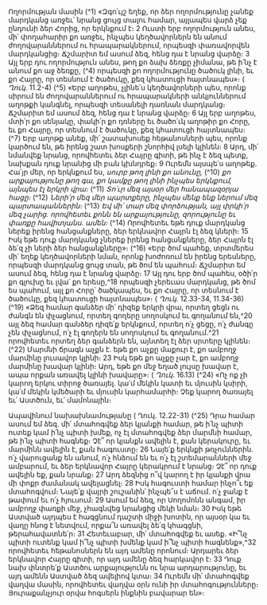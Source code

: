 
Ողորմության մասին
(^1) «Զգո՛ւյշ եղեք, որ ձեր ողորմությունը չանեք մարդկանց առջեւ՝ նրանց ցույց տալու համար, այլապես վարձ չեք
ընդունի ձեր Հորից, որ երկնքում է։ 2 Ուստի երբ ողորմություն անես, մի՛ փողահարիր քո առջեւ, ինչպես կեղծավորներն
են անում ժողովարաններում ու հրապարակներում, որպեսզի փառավորվեն մարդկանցից։ Ճշմարիտ եմ ասում ձեզ,
հենց դա է նրանց վարձը։ 3 Այլ երբ դու ողորմություն անես, թող քո ձախ ձեռքը չիմանա, թե ի՛նչ է անում քո աջ ձեռքը,
(^4) որպեսզի քո ողորմությունը ծածուկ լինի, եւ քո Հայրը, որ տեսնում է ծածուկը, քեզ կհատուցի հայտնապես»։
( _Ղուկ_. 11.2-4)
(^5) «Երբ աղոթես, չլինե՛ս կեղծավորների պես, որոնք սիրում են ժողովարաններում ու հրապարակների անկյուններում
աղոթքի կանգնել, որպեսզի տեսանելի դառնան մարդկանց։ Ճշմարիտ եմ ասում ձեզ, հենց դա է նրանց վարձը։ 6 Այլ երբ
աղոթես, մտի՛ր քո սենյակը, փակի՛ր քո դռները եւ ծածո՛ւկ աղոթիր քո Հորը, եւ քո Հայրը, որ տեսնում է ծածուկը, քեզ
կհատուցի հայտնապես։
(^7) Երբ աղոթք անեք, մի՛ շատախոսեք հեթանոսների պես, որոնք կարծում են, թե իրենց շատ խոսքերի շնորհիվ լսելի
կլինեն։ 8 Արդ, մի՛ նմանվեք նրանց, որովհետեւ ձեր Հայրը գիտի, թե ինչ է ձեզ պետք, նախքան դուք նրանից մի բան
կխնդրեք։ 9 Ուրեմն այսպե՛ս աղոթեք.
Հա՛յր մեր, որ երկնքում ես,
_սուրբ թող լինի քո անունը,_
(^10) _քո արքայությունը թող գա,
քո կամքը թող լինի ինչպես երկնքում,
այնպես էլ երկրի վրա։_
(^11) _Տո՛ւր մեզ այսօր մեր հանապազօրյա հացը։_
(^12) _Ների՛ր մեզ մեր պարտքերը,
ինչպես մենք ենք ներում մեզ պարտապաններին։_
(^13) _Եվ մի՛ տար մեզ փորձության,
այլ փրկի՛ր մեզ չարից.
որովհետեւ քոնն են արքայությունը, զորությունը եւ փառքը հավիտյանս. ամեն։_
(^14) Որովհետեւ եթե դուք մարդկանց ներեք իրենց հանցանքները, ձեր երկնավոր Հայրն էլ ձեզ կների։ 15 Իսկ եթե դուք
մարդկանց չներեք իրենց հանցանքները, ձեր Հայրն էլ ձե՛զ չի ների ձեր հանցանքները»։
(^16) «Երբ ծոմ պահեք, տրտմերես մի՛ եղեք կեղծավորների նման, որոնք խոժոռում են իրենց երեսները, որպեսզի
մարդկանց ցույց տան, թե ծոմ են պահում։ Ճշմարիտ եմ ասում ձեզ, հենց դա է նրանց վարձը։ 17 Այլ դու երբ ծոմ պահես,
օծի՛ր քո գլուխը եւ լվա՛ քո երեսը,^18 որպեսզի չերեւաս մարդկանց, թե ծոմ ես պահում, այլ քո Հորը՝ ծածկապես, եւ քո
Հայրը, որ տեսնում է ծածուկը, քեզ կհատուցի հայտնապես»։
( _Ղուկ_. 12.33-34, 11.34-36)
(^19) «Ձեզ համար գանձեր մի՛ դիզեք երկրի վրա, որտեղ ցեցն ու ժանգն են փչացնում, որտեղ գողերը սողոսկում եւ
գողանում են,^20 այլ ձեզ համար գանձեր դիզե՛ք երկնքում, որտեղ ո՛չ ցեցը, ո՛չ ժանգը չեն փչացնում, ո՛չ էլ գողերն են
սողոսկում եւ գողանում.^21 որովհետեւ որտեղ ձեր գանձերն են, այնտեղ էլ ձեր սրտերը կլինեն։
(^22) Մարմնի ճրագն աչքն է. եթե քո աչքը մաքուր է, քո ամբողջ մարմինը լուսավոր կլինի։ 23 Իսկ եթե քո աչքը չար է, քո
ամբողջ մարմինը խավար կլինի։ Արդ, եթե քո մեջ եղած լույսը խավար է, ապա որքան առավել կլինի խավարը»։
( _Ղուկ_. 16.13)
(^24) «Ոչ ոք չի կարող երկու տիրոջ ծառայել. կա՛մ մեկին կատի եւ մյուսին կսիրի, կա՛մ մեկին կմեծարի եւ մյուսին
կարհամարհի։ Չեք կարող ծառայել եւ՛ Աստծուն, եւ՛ մամոնային։


Ապավինում նախախնամությանը
( Ղուկ. 12.22-31)
(^25) Դրա համար ասում եմ ձեզ. մի՛ մտահոգվեք ձեր կյանքի համար, թե ի՛նչ պիտի ուտեք կամ ի՛նչ պիտի խմեք, ոչ էլ
մտահոգվեք ձեր մարմնի համար, թե ի՛նչ պիտի հագնեք։ Չէ՞ որ կյանքն ավելին է, քան կերակուրը, եւ մարմինն ավելին է,
քան հագուստը։ 26 Նայե՛ք երկնքի թռչուններին. ո՛չ վարուցանք են անում, ո՛չ հնձում են եւ ո՛չ էլ շտեմարանների մեջ
ամբարում, եւ ձեր երկնավոր Հայրը կերակրում է նրանց։ Չէ՞ որ դուք ավելին եք, քան նրանք։ 27 Արդ ձեզնից ո՞վ կարող է
իր կյանքի վրա մի փոքր ժամանակ ավելացնել։ 28 Իսկ հագուստի համար ինչո՞ւ եք մտահոգվում։ Նայե՛ք վայրի շուշանին՝
ինչպե՜ս է աճում. ո՛չ ջանք է թափում եւ ո՛չ հյուսում։ 29 Ասում եմ ձեզ, որ Սողոմոնն անգամ, իր ամբողջ փառքի մեջ,
չհագնվեց նրանցից մեկի նման։ 30 Իսկ եթե Աստված այդպես է հագցնում դաշտի միջի խոտին, որ այսօր կա եւ վաղը հնոց
է նետվում, որքա՜ն առավել ձե՛զ կհագցնի, թերահավատնե՛ր։ 31 Հետեւաբար, մի՛ մտահոգվեք եւ ասեք. «Ի՞նչ պիտի ուտենք
կամ ի՞նչ պիտի խմենք կամ ի՞նչ պիտի հագնենք»,^32 որովհետեւ հեթանոսներն են այդ ամենը որոնում։ Արդարեւ ձեր
երկնավոր Հայրը գիտի, որ այդ ամենը ձեզ հարկավոր է։ 33 Դուք նախ փնտրե՛ք Աստծու արքայությունն ու նրա
արդարությունը, եւ այդ ամենն Աստված ձեզ ավելիով կտա։ 34 Ուրեմն մի՛ մտահոգվեք վաղվա մասին, որովհետեւ վաղվա
օրն ունի իր մտահոգությունները։ Յուրաքանչյուր օրվա հոգսերն ինքնին բավարար են»։
